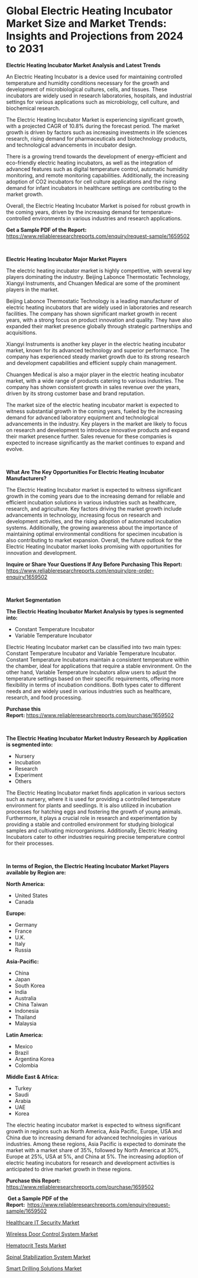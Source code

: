 <p><h1>Global Electric Heating Incubator Market Size and Market Trends: Insights and Projections from 2024 to 2031</h1></p><p><strong>Electric Heating Incubator Market Analysis and Latest Trends</strong></p>
<p><p>An Electric Heating Incubator is a device used for maintaining controlled temperature and humidity conditions necessary for the growth and development of microbiological cultures, cells, and tissues. These incubators are widely used in research laboratories, hospitals, and industrial settings for various applications such as microbiology, cell culture, and biochemical research.</p><p>The Electric Heating Incubator Market is experiencing significant growth, with a projected CAGR of 10.8% during the forecast period. The market growth is driven by factors such as increasing investments in life sciences research, rising demand for pharmaceuticals and biotechnology products, and technological advancements in incubator design. </p><p>There is a growing trend towards the development of energy-efficient and eco-friendly electric heating incubators, as well as the integration of advanced features such as digital temperature control, automatic humidity monitoring, and remote monitoring capabilities. Additionally, the increasing adoption of CO2 incubators for cell culture applications and the rising demand for infant incubators in healthcare settings are contributing to the market growth.</p><p>Overall, the Electric Heating Incubator Market is poised for robust growth in the coming years, driven by the increasing demand for temperature-controlled environments in various industries and research applications.</p></p>
<p><strong>Get a Sample PDF of the Report:&nbsp;</strong> <a href="https://www.reliableresearchreports.com/enquiry/request-sample/1659502">https://www.reliableresearchreports.com/enquiry/request-sample/1659502</a></p>
<p>&nbsp;</p>
<p><strong>Electric Heating Incubator Major Market Players</strong></p>
<p><p>The electric heating incubator market is highly competitive, with several key players dominating the industry. Beijing Labonce Thermostatic Technology, Xiangyi Instruments, and Chuangen Medical are some of the prominent players in the market. </p><p>Beijing Labonce Thermostatic Technology is a leading manufacturer of electric heating incubators that are widely used in laboratories and research facilities. The company has shown significant market growth in recent years, with a strong focus on product innovation and quality. They have also expanded their market presence globally through strategic partnerships and acquisitions. </p><p>Xiangyi Instruments is another key player in the electric heating incubator market, known for its advanced technology and superior performance. The company has experienced steady market growth due to its strong research and development capabilities and efficient supply chain management. </p><p>Chuangen Medical is also a major player in the electric heating incubator market, with a wide range of products catering to various industries. The company has shown consistent growth in sales revenue over the years, driven by its strong customer base and brand reputation.</p><p>The market size of the electric heating incubator market is expected to witness substantial growth in the coming years, fueled by the increasing demand for advanced laboratory equipment and technological advancements in the industry. Key players in the market are likely to focus on research and development to introduce innovative products and expand their market presence further. Sales revenue for these companies is expected to increase significantly as the market continues to expand and evolve.</p></p>
<p>&nbsp;</p>
<p><strong>What Are The Key Opportunities For Electric Heating Incubator Manufacturers?</strong></p>
<p><p>The Electric Heating Incubator market is expected to witness significant growth in the coming years due to the increasing demand for reliable and efficient incubation solutions in various industries such as healthcare, research, and agriculture. Key factors driving the market growth include advancements in technology, increasing focus on research and development activities, and the rising adoption of automated incubation systems. Additionally, the growing awareness about the importance of maintaining optimal environmental conditions for specimen incubation is also contributing to market expansion. Overall, the future outlook for the Electric Heating Incubator market looks promising with opportunities for innovation and development.</p></p>
<p><strong>Inquire or Share Your Questions If Any Before Purchasing This Report:</strong> <a href="https://www.reliableresearchreports.com/enquiry/pre-order-enquiry/1659502">https://www.reliableresearchreports.com/enquiry/pre-order-enquiry/1659502</a></p>
<p>&nbsp;</p>
<p><strong>Market Segmentation</strong></p>
<p><strong>The Electric Heating Incubator Market Analysis by types is segmented into:</strong></p>
<p><ul><li>Constant Temperature Incubator</li><li>Variable Temperature Incubator</li></ul></p>
<p><p>Electric Heating Incubator market can be classified into two main types: Constant Temperature Incubator and Variable Temperature Incubator. Constant Temperature Incubators maintain a consistent temperature within the chamber, ideal for applications that require a stable environment. On the other hand, Variable Temperature Incubators allow users to adjust the temperature settings based on their specific requirements, offering more flexibility in terms of incubation conditions. Both types cater to different needs and are widely used in various industries such as healthcare, research, and food processing.</p></p>
<p><strong>Purchase this Report:&nbsp;</strong><a href="https://www.reliableresearchreports.com/purchase/1659502">https://www.reliableresearchreports.com/purchase/1659502</a></p>
<p>&nbsp;</p>
<p><strong>The Electric Heating Incubator Market Industry Research by Application is segmented into:</strong></p>
<p><ul><li>Nursery</li><li>Incubation</li><li>Research</li><li>Experiment</li><li>Others</li></ul></p>
<p><p>The Electric Heating Incubator market finds application in various sectors such as nursery, where it is used for providing a controlled temperature environment for plants and seedlings. It is also utilized in incubation processes for hatching eggs and fostering the growth of young animals. Furthermore, it plays a crucial role in research and experimentation by providing a stable and controlled environment for studying biological samples and cultivating microorganisms. Additionally, Electric Heating Incubators cater to other industries requiring precise temperature control for their processes.</p></p>
<p>&nbsp;</p>
<p><strong>In terms of Region, the Electric Heating Incubator Market Players available by Region are:</strong></p>
<p>
    <p> <strong> North America: </strong>
        <ul>
            <li>United States</li>
            <li>Canada</li>
        </ul>
        </p> 
    <p> <strong> Europe: </strong>
        <ul>
            <li>Germany</li>
            <li>France</li>
            <li>U.K.</li>
            <li>Italy</li>
            <li>Russia</li>
        </ul>
        </p> 
    <p> <strong> Asia-Pacific: </strong>
        <ul>
            <li>China</li>
            <li>Japan</li>
            <li>South Korea</li>
            <li>India</li>
            <li>Australia</li>
            <li>China Taiwan</li>
            <li>Indonesia</li>
            <li>Thailand</li>
            <li>Malaysia</li>
        </ul>
        </p> 
    <p> <strong> Latin America: </strong>
        <ul>
            <li>Mexico</li>
            <li>Brazil</li>
            <li>Argentina Korea</li>
            <li>Colombia</li>
        </ul>
        </p> 
    <p> <strong> Middle East & Africa: </strong>
        <ul>
            <li>Turkey</li>
            <li>Saudi</li>
            <li>Arabia</li>
            <li>UAE</li>
            <li>Korea</li>
        </ul>
    </p>
    </p>
<p><p>The electric heating incubator market is expected to witness significant growth in regions such as North America, Asia Pacific, Europe, USA and China due to increasing demand for advanced technologies in various industries. Among these regions, Asia Pacific is expected to dominate the market with a market share of 35%, followed by North America at 30%, Europe at 25%, USA at 5%, and China at 5%. The increasing adoption of electric heating incubators for research and development activities is anticipated to drive market growth in these regions.</p></p>
<p><strong>Purchase this Report: </strong><a href="https://www.reliableresearchreports.com/purchase/1659502">https://www.reliableresearchreports.com/purchase/1659502</a></p>
<p>&nbsp;<strong>Get a Sample PDF of the Report:&nbsp;&nbsp;</strong><a href="https://www.reliableresearchreports.com/enquiry/request-sample/1659502">https://www.reliableresearchreports.com/enquiry/request-sample/1659502</a></p>
<p><strong></strong></p>
<p><p><a href="https://medium.com/@dougschmidt1982/decoding-healthcare-it-security-market-metrics-market-share-trends-and-growth-patterns-8b18ba2d1179">Healthcare IT Security Market</a></p><p><a href="https://medium.com/@dougschmidt1982/wireless-door-control-system-market-furnishes-information-on-market-share-market-trends-and-b2526f0ed620">Wireless Door Control System Market</a></p><p><a href="https://medium.com/@dougschmidt1982/hematocrit-tests-market-insight-market-trends-growth-forecasted-from-2024-to-2031-e1095dfdf076">Hematocrit Tests Market</a></p><p><a href="https://medium.com/@birdielynch2022/analyzing-spinal-stabilization-system-market-global-industry-perspective-and-forecast-2024-to-cd4dd9dfd0ab">Spinal Stabilization System Market</a></p><p><a href="https://medium.com/@dougschmidt1982/smart-drilling-solutions-market-size-and-market-trends-complete-industry-overview-2024-to-2031-40eedc65a647">Smart Drilling Solutions Market</a></p></p>